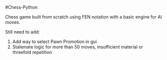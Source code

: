 #Chess-Python


Chess game built from scratch using FEN notation with a basic engine for AI moves.

Still need to add:
1. Add way to select Pawn Promotion in gui
2. Stalemate logic for more than 50 moves, insufficient material or threefold repetition
